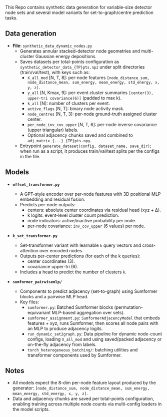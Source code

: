 This Repo contains synthetic data generation for variable-size detector node sets and several model variants for set-to-graph/centre prediction tasks.

## Data generation
- **File**: `synthetic_data_dynamic_nodes.py`
  - Generates annular stacked-detector node geometries and multi-cluster Gaussian energy depositions.
  - Saves datasets per total-points configuration as `synthetic_detector_data_{TP}pts.npz` under split directories (train/val/test), with keys such as:
    - `X_all_mod` [N, T, 8]: per-node features `[node_distance_sum, node_distance_mean, sum_energy, mean_energy, std_energy, x, y, z]`.
    - `y_all` [N, Kmax, 9]: per-event cluster summaries `[center(3), upper-tri covariance(6)]` (padded to max k).
    - `k_all` [N]: number of clusters per event.
    - `active_flags` [N, T]: binary node activity mask.
    - `node_centres` [N, T, 3]: per-node ground-truth assigned cluster center.
    - `per_node_inv_cov_upper` [N, T, 6]: per-node inverse covariance (upper triangular) labels.
    - Optional adjacency chunks saved and combined to `adj_matrix_{...}_{TP}pts.npy`.
  - Entrypoint `generate_dataset(config, dataset_name, save_dir)`; when run as a script, it produces train/val/test splits per the configs in the file.

## Models
- **`offset_transformer.py`**
  - A GPT-style encoder over per-node features with 3D positional MLP embedding and residual fusion.
  - Predicts per-node outputs:
    - centers: absolute center coordinates via residual head (xyz + Δ).
    - k logits: event-level cluster count prediction.
    - node indicators: active/inactive probability per node.
    - per-node covariance: `inv_cov_upper` (6 values) per node.

- **`k_set_transformer.py`**
  - Set-transformer variant with learnable `k` query vectors and cross-attention over encoded nodes.
  - Outputs per-center predictions (for each of the k queries):
    - center coordinates (3).
    - covariance upper-tri (6).
  - Includes a head to predict the number of clusters `k`.

- **`sumformer_pairwisemlp/`**
  - Components to predict adjacency (set-to-graph) using Sumformer blocks and a pairwise MLP head.
  - Key files:
    - `sumformer.py`: Batched Sumformer blocks (permutation-equivariant MLP-based aggregation over sets).
    - `sumformer_assignment.py`: `SumformerAdjacencyModel` that embeds features + xyz, runs Sumformer, then scores all node pairs with an MLP to produce adjacency logits.
    - `run_dynamic_set2graph.py`: Data pipeline for dynamic node-count configs, loading `X_all_mod` and using saved/packed adjacency or on-the-fly adjacency from labels.
    - `torch_heterogeneous_batching/`: batching utilities and transformer components used by Sumformer.

## Notes
- All models expect the 8-dim per-node feature layout produced by the generator: `[node_distance_sum, node_distance_mean, sum_energy, mean_energy, std_energy, x, y, z]`.
- Data and adjacency chunks are saved per total-points configuration, enabling training across multiple node counts via multi-config loaders in the model scripts.
